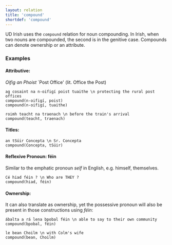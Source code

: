 ```yaml
---
layout: relation
title: 'compound'
shortdef: 'compound'
---
```


UD Irish uses the `compound` relation for noun compounding. In Irish, when two nouns are compounded, the second is in the genitive case. Compounds can denote ownership or  an attribute.

### Examples

#### Attributive:

_Oifig an Phoist_ `Post Office'   (lit. Office the Post)

~~~ sdparse
ag cosaint na n-oifigí poist tuaithe \n protecting the rural post offices
compound(n-oifigí, poist)
compound(n-oifigí, tuaithe)
~~~

~~~ sdparse
roimh teacht na traenach \n before the train's arrival
compound(teacht, traenach)
~~~


#### Titles:

~~~ sdparse
an tSúir Concepta \n Sr. Concepta
compound(Concepta, tSúir)
~~~


#### Reflexive Pronoun: féin

Similar to the emphatic pronoun _self_ in English, e.g. himself, themselves.

~~~ sdparse
Cé hiad féin ? \n Who are THEY ?
compound(hiad, féin)
~~~ 

#### Ownership:

It can also translate as ownership, yet the possessive pronoun will also be present in those constructions using _féin_:

~~~ sdparse
ábalta a rá lena bpobal féin \n able to say to their own community
compound(bpobal, féin)
~~~


~~~ sdparse
le bean Choilm \n with Colm's wife
compound(bean, Choilm)
~~~







